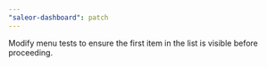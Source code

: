 ```yaml
---
"saleor-dashboard": patch
---
```


Modify menu tests to ensure the first item in the list is visible before proceeding.
